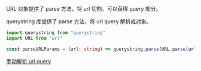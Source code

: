 URL 对象提供了 parse 方法，将 url 切割。可以获得 query 部分。

querystring 库提供了 parse 方法，将 url query 解析成对象。

```ts
import querystring from "querystring"
import URL from "url"

const parseURLParams = (url: string) => querystring.parse(URL.parse(url).query)
```

[手动解析 url query](/blog/Javascript基础/实现URL参数parser)
